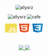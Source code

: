 <!--Name Image-->
<div>
   <p align="center">
   <img alt="allysrz" src="https://i.ibb.co/2szgQvp/pixil-frame-0-5.png"/>
   </p>
</div>

<!--Pixel Image-->
<div>
   <p align="center">
   <img height="300em"  alt="allysrz" src="https://i.ibb.co/pn0mtxM/girl.gif"/>
   <img height="300em" alt="cafe" src="https://i.ibb.co/dJCB9JW/pixil-frame-0.png"/>
   </p>
   
</div>

<!--Text-->
<div>
   <p align="center">

   </p>
</div>

<!--Icons-->
<div>
   <p align="center">
    <img alt="Js" height="30" width="40" src="https://raw.githubusercontent.com/devicons/devicon/master/icons/javascript/javascript-plain.svg">
    <img alt="HTML" height="30" width="40" src="https://raw.githubusercontent.com/devicons/devicon/master/icons/html5/html5-original.svg">
    <img alt="CSS" height="30" width="40" src="https://raw.githubusercontent.com/devicons/devicon/master/icons/css3/css3-original.svg">
      
   </p>
</div>


<h1></h1>

<!--Stats-->  
<div>
  <p align="center">
  <a href="https://github.com/allysr">
  <img height="140em" src="https://github-readme-stats.vercel.app/api?username=allysr&show_icons=true&theme=kacho_ga&include_all_commits=true&count_private=true"/>
  <img height="140em" src="https://github-readme-stats.vercel.app/api/top-langs/?username=allysr&layout=compact&langs_count=16&theme=kacho_ga"/>
</div>

  
